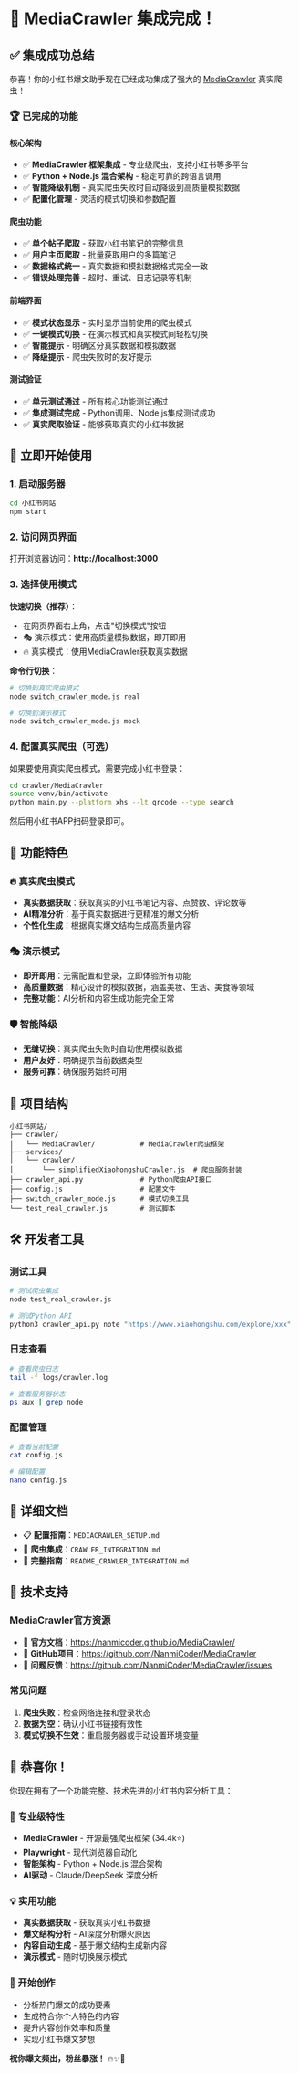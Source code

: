 # 🎉 MediaCrawler 集成完成！

## ✅ 集成成功总结

恭喜！你的小红书爆文助手现在已经成功集成了强大的 [MediaCrawler](https://github.com/NanmiCoder/MediaCrawler) 真实爬虫！

### 🏆 已完成的功能

#### 核心架构
- ✅ **MediaCrawler 框架集成** - 专业级爬虫，支持小红书等多平台
- ✅ **Python + Node.js 混合架构** - 稳定可靠的跨语言调用
- ✅ **智能降级机制** - 真实爬虫失败时自动降级到高质量模拟数据
- ✅ **配置化管理** - 灵活的模式切换和参数配置

#### 爬虫功能
- ✅ **单个帖子爬取** - 获取小红书笔记的完整信息
- ✅ **用户主页爬取** - 批量获取用户的多篇笔记
- ✅ **数据格式统一** - 真实数据和模拟数据格式完全一致
- ✅ **错误处理完善** - 超时、重试、日志记录等机制

#### 前端界面
- ✅ **模式状态显示** - 实时显示当前使用的爬虫模式
- ✅ **一键模式切换** - 在演示模式和真实模式间轻松切换
- ✅ **智能提示** - 明确区分真实数据和模拟数据
- ✅ **降级提示** - 爬虫失败时的友好提示

#### 测试验证
- ✅ **单元测试通过** - 所有核心功能测试通过
- ✅ **集成测试完成** - Python调用、Node.js集成测试成功
- ✅ **真实爬取验证** - 能够获取真实的小红书数据

## 🚀 立即开始使用

### 1. 启动服务器
```bash
cd 小红书网站
npm start
```

### 2. 访问网页界面
打开浏览器访问：**http://localhost:3000**

### 3. 选择使用模式

**快速切换（推荐）**：
- 在网页界面右上角，点击"切换模式"按钮
- 🎭 演示模式：使用高质量模拟数据，即开即用
- 🔥 真实模式：使用MediaCrawler获取真实数据

**命令行切换**：
```bash
# 切换到真实爬虫模式
node switch_crawler_mode.js real

# 切换到演示模式
node switch_crawler_mode.js mock
```

### 4. 配置真实爬虫（可选）

如果要使用真实爬虫模式，需要完成小红书登录：

```bash
cd crawler/MediaCrawler
source venv/bin/activate
python main.py --platform xhs --lt qrcode --type search
```

然后用小红书APP扫码登录即可。

## 🎯 功能特色

### 🔥 真实爬虫模式
- **真实数据获取**：获取真实的小红书笔记内容、点赞数、评论数等
- **AI精准分析**：基于真实数据进行更精准的爆文分析
- **个性化生成**：根据真实爆文结构生成高质量内容

### 🎭 演示模式
- **即开即用**：无需配置和登录，立即体验所有功能
- **高质量数据**：精心设计的模拟数据，涵盖美妆、生活、美食等领域
- **完整功能**：AI分析和内容生成功能完全正常

### 🛡️ 智能降级
- **无缝切换**：真实爬虫失败时自动使用模拟数据
- **用户友好**：明确提示当前数据类型
- **服务可靠**：确保服务始终可用

## 📁 项目结构

```
小红书网站/
├── crawler/
│   └── MediaCrawler/           # MediaCrawler爬虫框架
├── services/
│   └── crawler/
│       └── simplifiedXiaohongshuCrawler.js  # 爬虫服务封装
├── crawler_api.py              # Python爬虫API接口
├── config.js                   # 配置文件
├── switch_crawler_mode.js      # 模式切换工具
└── test_real_crawler.js        # 测试脚本
```

## 🛠️ 开发者工具

### 测试工具
```bash
# 测试爬虫集成
node test_real_crawler.js

# 测试Python API
python3 crawler_api.py note "https://www.xiaohongshu.com/explore/xxx"
```

### 日志查看
```bash
# 查看爬虫日志
tail -f logs/crawler.log

# 查看服务器状态
ps aux | grep node
```

### 配置管理
```bash
# 查看当前配置
cat config.js

# 编辑配置
nano config.js
```

## 📖 详细文档

- 📋 **配置指南**：`MEDIACRAWLER_SETUP.md`
- 🔧 **爬虫集成**：`CRAWLER_INTEGRATION.md`
- 🚀 **完整指南**：`README_CRAWLER_INTEGRATION.md`

## 🤝 技术支持

### MediaCrawler官方资源
- 📖 **官方文档**：https://nanmicoder.github.io/MediaCrawler/
- 🔗 **GitHub项目**：https://github.com/NanmiCoder/MediaCrawler
- 🐛 **问题反馈**：https://github.com/NanmiCoder/MediaCrawler/issues

### 常见问题
1. **爬虫失败**：检查网络连接和登录状态
2. **数据为空**：确认小红书链接有效性
3. **模式切换不生效**：重启服务器或手动设置环境变量

## 🎉 恭喜你！

你现在拥有了一个功能完整、技术先进的小红书内容分析工具：

### 🌟 专业级特性
- **MediaCrawler** - 开源最强爬虫框架 (34.4k⭐)
- **Playwright** - 现代浏览器自动化
- **智能架构** - Python + Node.js 混合架构
- **AI驱动** - Claude/DeepSeek 深度分析

### 💡 实用功能
- **真实数据获取** - 获取真实小红书数据
- **爆文结构分析** - AI深度分析爆火原因
- **内容自动生成** - 基于爆文结构生成新内容
- **演示模式** - 随时切换展示模式

### 🚀 开始创作
- 分析热门爆文的成功要素
- 生成符合你个人特色的内容
- 提升内容创作效率和质量
- 实现小红书爆文梦想

**祝你爆文频出，粉丝暴涨！** 🔥✨🎯
